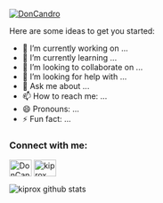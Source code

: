 
<p align="left"> <a href="https://twitter.com/DonCandro" target="blank"><img src="https://img.shields.io/twitter/follow/DonCandro?logo=twitter&style=for-the-badge" alt="DonCandro" /></a> </p>

Here are some ideas to get you started:

- 🔭 I’m currently working on ...
- 🌱 I’m currently learning ...
- 👯 I’m looking to collaborate on ...
- 🤔 I’m looking for help with ...
- 💬 Ask me about ...
- 📫 How to reach me: ...
- 😄 Pronouns: ...
- ⚡ Fun fact: ...

<h3 align="left">Connect with me:</h3>
<p align="left">
<a href="https://twitter.com/DonCandro" target="_blank"><img align="center" src="https://cdn.jsdelivr.net/npm/simple-icons@3.0.1/icons/twitter.svg" alt="DonCandro" height="30" width="40" /></a>
<a href="https://t.me/kiprox" target="_blank"><img align="center" src="https://cdn.jsdelivr.net/npm/simple-icons@3.0.1/icons/telegram.svg" alt="kiprox" height="30" width="40" /></a>
</p>

![kiprox github stats](https://github-readme-stats-xi-nine.vercel.app/api?username=kiprox&show_icons=true&theme=default&count_private=true)
